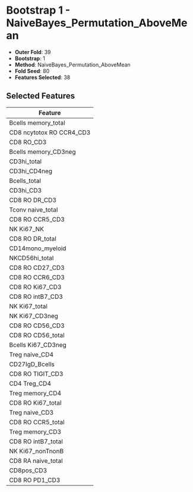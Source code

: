 # Bootstrap 1 - NaiveBayes_Permutation_AboveMean

- **Outer Fold**: 39
- **Bootstrap**: 1
- **Method**: NaiveBayes_Permutation_AboveMean
- **Fold Seed**: 80
- **Features Selected**: 38

## Selected Features

| Feature |
|---------|
| Bcells memory_total |
| CD8 ncytotox RO CCR4_CD3 |
| CD8 RO_CD3 |
| Bcells memory_CD3neg |
| CD3hi_total |
| CD3hi_CD4neg |
| Bcells_total |
| CD3hi_CD3 |
| CD8 RO DR_CD3 |
| Tconv naive_total |
| CD8 RO CCR5_CD3 |
| NK Ki67_NK |
| CD8 RO DR_total |
| CD14mono_myeloid |
| NKCD56hi_total |
| CD8 RO CD27_CD3 |
| CD8 RO CCR6_CD3 |
| CD8  RO Ki67_CD3 |
| CD8 RO intB7_CD3 |
| NK Ki67_total |
| NK Ki67_CD3neg |
| CD8 RO CD56_CD3 |
| CD8 RO CD56_total |
| Bcells Ki67_CD3neg |
| Treg naive_CD4 |
| CD27IgD_Bcells |
| CD8 RO TIGIT_CD3 |
| CD4 Treg_CD4 |
| Treg memory_CD4 |
| CD8 RO Ki67_total |
| Treg naive_CD3 |
| CD8 RO CCR5_total |
| Treg memory_CD3 |
| CD8 RO intB7_total |
| NK Ki67_nonTnonB |
| CD8 RA naive_total |
| CD8pos_CD3 |
| CD8 RO PD1_CD3 |
